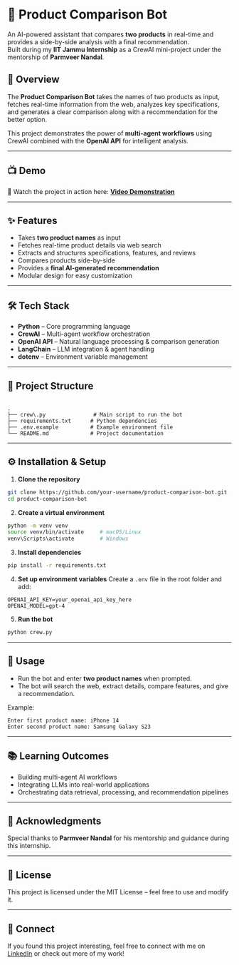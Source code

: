 # 🛒 Product Comparison Bot

An AI-powered assistant that compares **two products** in real-time and provides a side-by-side analysis with a final recommendation.  
Built during my **IIT Jammu Internship** as a CrewAI mini-project under the mentorship of **Parmveer Nandal**.

## 📌 Overview
The **Product Comparison Bot** takes the names of two products as input, fetches real-time information from the web, analyzes key specifications, and generates a clear comparison along with a recommendation for the better option.

This project demonstrates the power of **multi-agent workflows** using CrewAI combined with the **OpenAI API** for intelligent analysis.

---

## 📺 Demo
🎥 Watch the project in action here: **[Video Demonstration](https://www.linkedin.com/posts/milind18_artificialintelligence-crewai-openai-activity-7359841540560551936-4S5M?utm_source=share&utm_medium=member_desktop&rcm=ACoAAFoI60UBrS2KNfgvG3Lo2Rhxa5Mzp4mti2w)**


---

## ✨ Features
- Takes **two product names** as input
- Fetches real-time product details via web search
- Extracts and structures specifications, features, and reviews
- Compares products side-by-side
- Provides a **final AI-generated recommendation**
- Modular design for easy customization

---

## 🛠 Tech Stack
- **Python** – Core programming language
- **CrewAI** – Multi-agent workflow orchestration
- **OpenAI API** – Natural language processing & comparison generation
- **LangChain** – LLM integration & agent handling
- **dotenv** – Environment variable management

---

## 📂 Project Structure
```

.
├── crew\.py               # Main script to run the bot
├── requirements.txt      # Python dependencies
├── .env.example          # Example environment file
└── README.md             # Project documentation

````

---

## ⚙️ Installation & Setup

1. **Clone the repository**
```bash
git clone https://github.com/your-username/product-comparison-bot.git
cd product-comparison-bot
````

2. **Create a virtual environment**

```bash
python -m venv venv
source venv/bin/activate     # macOS/Linux
venv\Scripts\activate        # Windows
```

3. **Install dependencies**

```bash
pip install -r requirements.txt
```

4. **Set up environment variables**
   Create a `.env` file in the root folder and add:

```
OPENAI_API_KEY=your_openai_api_key_here
OPENAI_MODEL=gpt-4
```

5. **Run the bot**

```bash
python crew.py
```

---

## 🚀 Usage

* Run the bot and enter **two product names** when prompted.
* The bot will search the web, extract details, compare features, and give a recommendation.

Example:

```
Enter first product name: iPhone 14
Enter second product name: Samsung Galaxy S23
```

---

## 📚 Learning Outcomes

* Building multi-agent AI workflows
* Integrating LLMs into real-world applications
* Orchestrating data retrieval, processing, and recommendation pipelines

---

## 🙏 Acknowledgments

Special thanks to **Parmveer Nandal** for his mentorship and guidance during this internship.

---

## 📜 License

This project is licensed under the MIT License – feel free to use and modify it.

---

## 🔗 Connect

If you found this project interesting, feel free to connect with me on [LinkedIn](https://www.linkedin.com/in/milind18/) or check out more of my work!



